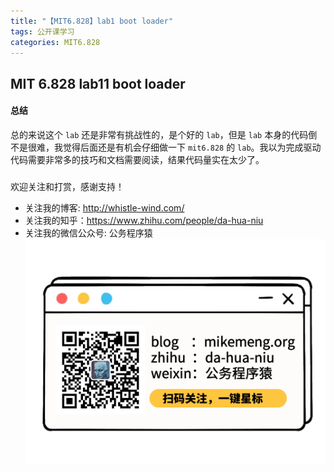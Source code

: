 ```yaml
---
title: "【MIT6.828】lab1 boot loader"
tags: 公开课学习
categories: MIT6.828
---
```


## MIT 6.828 lab11 boot loader

#### 总结
总的来说这个 `lab` 还是非常有挑战性的，是个好的 `lab`，但是 `lab` 本身的代码倒不是很难，我觉得后面还是有机会仔细做一下 `mit6.828` 的 `lab`。我以为完成驱动代码需要非常多的技巧和文档需要阅读，结果代码量实在太少了。

###
欢迎关注和打赏，感谢支持！
+ 关注我的博客: http://whistle-wind.com/
+ 关注我的知乎：https://www.zhihu.com/people/da-hua-niu
+ 关注我的微信公众号: 公务程序猿
![1](https://raw.githubusercontent.com/mike-box/pic/main/202210080853104.png)

